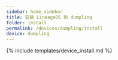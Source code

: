 ```yaml
---
sidebar: home_sidebar
title: 安装 LineageOS 到 dumpling
folder: install
permalink: /devices/dumpling/install
device: dumpling
---
```

{% include templates/device_install.md %}
